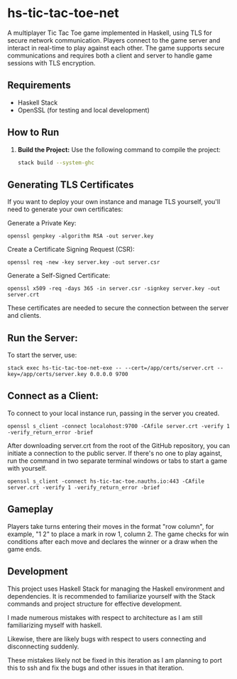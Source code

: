 
# hs-tic-tac-toe-net

A multiplayer Tic Tac Toe game implemented in Haskell, using TLS for secure network communication. Players connect to the game server and interact in real-time to play against each other. The game supports secure communications and requires both a client and server to handle game sessions with TLS encryption.

## Requirements

- Haskell Stack
- OpenSSL (for testing and local development)

## How to Run

1. **Build the Project:**
   Use the following command to compile the project:
   ```bash
   stack build --system-ghc

## Generating TLS Certificates

If you want to deploy your own instance and manage TLS yourself, you'll need to generate your own certificates:

Generate a Private Key:

```
openssl genpkey -algorithm RSA -out server.key
```

Create a Certificate Signing Request (CSR):

```
openssl req -new -key server.key -out server.csr
```

Generate a Self-Signed Certificate:
```
openssl x509 -req -days 365 -in server.csr -signkey server.key -out server.crt
```
These certificates are needed to secure the connection between the server and clients.

## Run the Server:
To start the server, use:

```
stack exec hs-tic-tac-toe-net-exe -- --cert=/app/certs/server.crt --key=/app/certs/server.key 0.0.0.0 9700
```
## Connect as a Client:

To connect to your local instance run, passing in the server you created.

```
openssl s_client -connect localohost:9700 -CAfile server.crt -verify 1 -verify_return_error -brief
```

After downloading server.crt from the root of the GitHub repository, you can initiate a connection to the public server. If there's no one to play against, run the command in two separate terminal windows or tabs to start a game with yourself.

```
openssl s_client -connect hs-tic-tac-toe.nauths.io:443 -CAfile server.crt -verify 1 -verify_return_error -brief
```

## Gameplay

Players take turns entering their moves in the format "row column", for example, "1 2" to place a mark in row 1, column 2. The game checks for win conditions after each move and declares the winner or a draw when the game ends.

## Development

This project uses Haskell Stack for managing the Haskell environment and dependencies. It is recommended to familiarize yourself with the Stack commands and project structure for effective development.

I made numerous mistakes with respect to architecture as I am still familiarizing myself with haskell.

Likewise, there are likely bugs with respect to users connecting and disconnecting suddenly. 

These mistakes likely not be fixed in this iteration as I am planning to port this to ssh and fix the bugs and other issues in that iteration.
